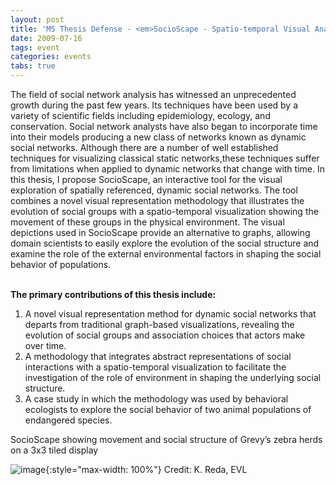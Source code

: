 ```yaml
---
layout: post
title: 'MS Thesis Defense - <em>SocioScape - Spatio-temporal Visual Analysis of Group Dynamics in Social Networks</em>'
date: 2009-07-16
tags: event
categories: events
tabs: true
---
```


The field of social network analysis has witnessed an unprecedented growth during the past few years. Its techniques have been used by a variety of scientific fields including epidemiology, ecology, and conservation. Social network analysts have also began to incorporate time into their models producing a new class of networks known as dynamic social networks. Although there are a number of well established techniques for visualizing classical static networks,these techniques suffer from limitations when applied to dynamic networks that change with time. In this thesis, I propose SocioScape, an interactive tool for the visual exploration of spatially referenced, dynamic social networks. The tool combines a novel visual representation methodology that illustrates the evolution of social groups with a spatio-temporal visualization showing the movement of these groups in the physical environment. The visual depictions used in SocioScape provide an alternative to graphs, allowing domain scientists to easily explore the evolution of the social structure and examine the role of the external environmental factors in shaping the social behavior of populations.<br><br>

<strong>The primary contributions of this thesis include:</strong><br>
<ol>
<li>A novel visual representation method for dynamic social networks that departs from traditional graph-based visualizations, revealing the evolution of social groups and association choices that actors make over time.</li>
<li>A methodology that integrates abstract representations of social interactions with a spatio-temporal visualization to facilitate the investigation of the role of environment in shaping the underlying social structure.</li>
<li>A case study in which the methodology was used by behavioral ecologists to explore the social behavior of two animal populations of endangered species.</li>
</ol>
SocioScape showing movement and social structure of Grevy&rsquo;s zebra herds on a 3x3 tiled display

![image](https://www.evl.uic.edu/output/originals/socioscapepresentation.png-srcw.jpg){:style="max-width: 100%"}
Credit: K. Reda, EVL

